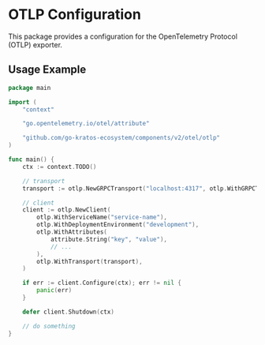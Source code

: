 # OTLP Configuration

This package provides a configuration for the OpenTelemetry Protocol (OTLP) exporter.

## Usage Example

```go
package main

import (
	"context"

	"go.opentelemetry.io/otel/attribute"

	"github.com/go-kratos-ecosystem/components/v2/otel/otlp"
)

func main() {
	ctx := context.TODO()

	// transport
	transport := otlp.NewGRPCTransport("localhost:4317", otlp.WithGRPCTransportInsecure(true))

	// client
	client := otlp.NewClient(
		otlp.WithServiceName("service-name"),
		otlp.WithDeploymentEnvironment("development"),
		otlp.WithAttributes(
			attribute.String("key", "value"),
			// ...
		),
		otlp.WithTransport(transport),
	)

	if err := client.Configure(ctx); err != nil {
		panic(err)
	}

	defer client.Shutdown(ctx)

	// do something
}

```